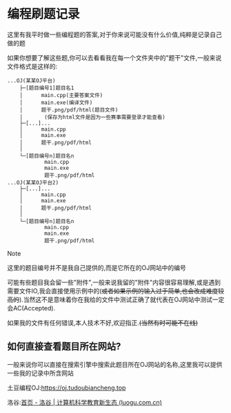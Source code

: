 # 编程刷题记录
这里有我平时做一些编程题的答案,对于你来说可能没有什么价值,纯粹是记录自己做的题

如果你想要了解这些题,你可以去看看我在每一个文件夹中的"题干"文件,一般来说文件格式是这样的:

```终端
...OJ(某某OJ平台)
    ├─[题目编号1]题目名1
    │      main.cpp(主要答案文件)
    │      main.exe(编译文件)
    │      题干.png/pdf/html(题目文件)
    │		(保存为html文件是因为一些赛事需要登录才能查看)
    ├─[...]...
    │      main.cpp
    │      main.exe
    │      题干.png/pdf/html
    │
    └─[题目编号n]题目名n
            main.cpp
            main.exe
            题干.png/pdf/html
...OJ(某某OJ平台2)
    ├─[...]...
    │      main.cpp
    │      main.exe
    │      题干.png/pdf/html
    │
    └─[题目编号n]题目名n
            main.cpp
            main.exe
            题干.png/pdf/html

```

> [!NOTE]
>
> 这里的题目编号并不是我自己提供的,而是它所在的OJ网站中的编号

可能有些题目我会留一些"附件",一般来说我留的"附件"内容很容易理解,或是遇到需要文件IO,我会直接使用示例中的(~~或者如果示例的输入过于简单,也会改成难度较高的~~).当然这不是意味着你在我给的文件中测试正确了就代表在OJ网站中测试一定会AC(Accepted).

如果我的文件有任何错误,本人技术不好,欢迎指正.~~(当然有时可能不在线)~~

## 如何直接查看题目所在网站?

一般来说你可以直接在搜索引擎中搜索此题目所在OJ网站的名称,这里我可以提供一些我的记录中所含网站

土豆编程OJ:https://oj.tudoubiancheng.top

洛谷:[首页 - 洛谷 | 计算机科学教育新生态 (luogu.com.cn)](https://www.luogu.com.cn/)

